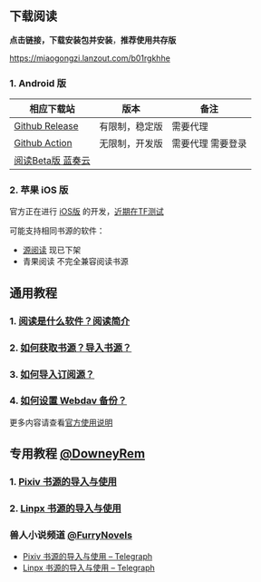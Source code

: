 ## 下载阅读

**点击链接，下载安装包并安装**，**推荐使用共存版**

https://miaogongzi.lanzout.com/b01rgkhhe

### 1. Android 版

| 相应下载站                                                   | 版本           | 备注                 |
| ------------------------------------------------------------ | -------------- | -------------------- |
| [Github Release](https://github.com/gedoor/legado/releases/latest) | 有限制，稳定版 | 需要代理             |
| [Github Action](https://github.com/gedoor/legado/actions)    | 无限制，开发版 | 需要代理    需要登录 |
| [阅读Beta版 蓝奏云](https://miaogongzi.lanzout.com/b01rgkhhe) |                |                      |

### 2. 苹果 iOS 版

官方正在进行 [iOS版](https://github.com/gedoor/YueDuFlutter) 的开发，[近期在TF测试](https://gedoor.github.io/download)

可能支持相同书源的软件：

- [源阅读](https://github.com/kaich/Yuedu) 现已下架
- 青果阅读 不完全兼容阅读书源




## 通用教程
### 1. [阅读是什么软件？阅读简介](./Legado.md)
### 2. [如何获取书源？导入书源？](./Import.md)
### 3. [如何导入订阅源？](./Import2.md)
### 4. [如何设置 Webdav 备份？](./WebdavBackup.md)

更多内容请查看[官方使用说明](https://www.yuque.com/legado/wiki/xz)




## 专用教程 [@DowneyRem](https://github.com/DowneyRem) 
### 1. [Pixiv 书源的导入与使用](./Pixiv.md)
### 2. [Linpx 书源的导入与使用](./Linpx.md)

### 兽人小说频道 [@FurryNovels](https://t.me/FurryNovels)
- [Pixiv 书源的导入与使用 – Telegraph](https://telegra.ph/FurryNovelsReading-01-04-07)
- [Linpx 书源的导入与使用 – Telegraph](https://telegra.ph/FurryNovelsReading-05-04-07)

